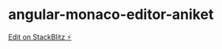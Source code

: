 # angular-monaco-editor-aniket

[Edit on StackBlitz ⚡️](https://stackblitz.com/edit/angular-monaco-editor-demo-teqmyk)